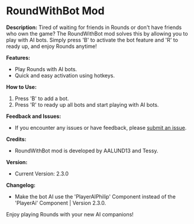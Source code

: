 # RoundWithBot Mod

**Description:**
Tired of waiting for friends in Rounds or don't have friends who own the game? The RoundWithBot mod solves this by allowing you to play with AI bots. Simply press 'B' to activate the bot feature and 'R' to ready up, and enjoy Rounds anytime!

**Features:**
- Play Rounds with AI bots.
- Quick and easy activation using hotkeys.

**How to Use:**
1. Press 'B' to add a bot.
2. Press 'R' to ready up all bots and start playing with AI bots.

**Feedback and Issues:**
- If you encounter any issues or have feedback, please [submit an issue](https://github.com/AALUND13/RoundWithBot/issues).

**Credits:**
- RoundWithBot mod is developed by AALUND13 and Tessy.

**Version:**
- Current Version: 2.3.0

**Changelog:**
- Make the bot AI use the 'PlayerAIPhilip' Component instead of the 'PlayerAi' Component | Version 2.3.0.

Enjoy playing Rounds with your new AI companions!
